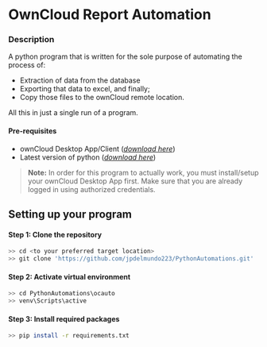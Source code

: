 # OwnCloud Report Automation

### Description

A python program that is written for the sole purpose of automating the process of:

- Extraction of data from the database
- Exporting that data to excel, and finally;
- Copy those files to the ownCloud remote location.

All this in just a single run of a program.

#### Pre-requisites

- ownCloud Desktop App/Client ([_download here_](https://owncloud.com/desktop-app/))
- Latest version of python ([_download here_](https://www.python.org/))

> **Note:** In order for this program to actually work, you must install/setup your ownCloud Desktop App first. Make sure that you are already logged in using authorized credentials.

## Setting up your program

#### Step 1: Clone the repository

```bash
>> cd <to your preferred target location>
>> git clone 'https://github.com/jpdelmundo223/PythonAutomations.git'
```

#### Step 2: Activate virtual environment

```bash
>> cd PythonAutomations\ocauto
>> venv\Scripts\active
```

#### Step 3: Install required packages

```bash
>> pip install -r requirements.txt
```
